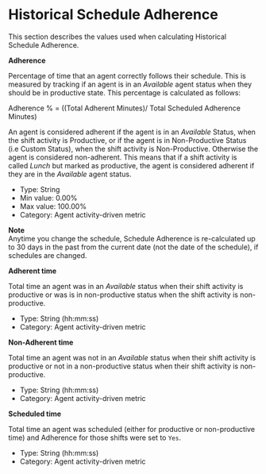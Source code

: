 # Historical Schedule Adherence<a name="definition-schedule-adherence"></a>

This section describes the values used when calculating Historical Schedule Adherence\.

**Adherence**

Percentage of time that an agent correctly follows their schedule\. This is measured by tracking if an agent is in an *Available* agent status when they should be in productive state\. This percentage is calculated as follows:

Adherence % = \(\(Total Adherent Minutes\)/ Total Scheduled Adherence Minutes\)

An agent is considered adherent if the agent is in an *Available* Status, when the shift activity is Productive, or if the agent is in Non\-Productive Status \(i\.e Custom Status\), when the shift activity is Non\-Productive\. Otherwise the agent is considered non\-adherent\. This means that if a shift activity is called *Lunch* but marked as productive, the agent is considered adherent if they are in the *Available* agent status\. 
+ Type: String
+ Min value: 0\.00%
+ Max value: 100\.00%
+ Category: Agent activity\-driven metric

**Note**  
Anytime you change the schedule, Schedule Adherence is re\-calculated up to 30 days in the past from the current date \(not the date of the schedule\), if schedules are changed\.

**Adherent time**

Total time an agent was in an *Available* status when their shift activity is productive or was is in non\-productive status when the shift activity is non\-productive\.
+ Type: String \(hh:mm:ss\)
+ Category: Agent activity\-driven metric

**Non\-Adherent time**

Total time an agent was not in an *Available* status when their shift activity is productive or not in a non\-productive status when their shift activity is non\-productive\.
+ Type: String \(hh:mm:ss\)
+ Category: Agent activity\-driven metric

**Scheduled time**

Total time an agent was scheduled \(either for productive or non\-productive time\) and Adherence for those shifts were set to `Yes`\. 
+ Type: String \(hh:mm:ss\)
+ Category: Agent activity\-driven metric